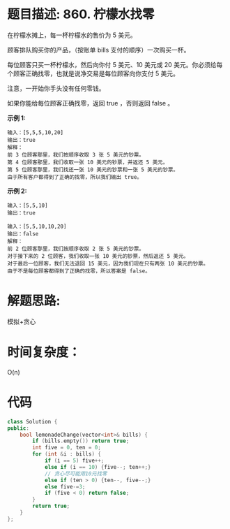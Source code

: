 # 题目描述: 860. 柠檬水找零

在柠檬水摊上，每一杯柠檬水的售价为 5 美元。

顾客排队购买你的产品，（按账单 bills 支付的顺序）一次购买一杯。

每位顾客只买一杯柠檬水，然后向你付 5 美元、10 美元或 20 美元。你必须给每个顾客正确找零，也就是说净交易是每位顾客向你支付 5 美元。

注意，一开始你手头没有任何零钱。

如果你能给每位顾客正确找零，返回 true ，否则返回 false 。


**示例 1:**
```
输入：[5,5,5,10,20]
输出：true
解释：
前 3 位顾客那里，我们按顺序收取 3 张 5 美元的钞票。
第 4 位顾客那里，我们收取一张 10 美元的钞票，并返还 5 美元。
第 5 位顾客那里，我们找还一张 10 美元的钞票和一张 5 美元的钞票。
由于所有客户都得到了正确的找零，所以我们输出 true。
```

**示例 2:**
```
输入：[5,5,10]
输出：true

输入：[5,5,10,10,20]
输出：false
解释：
前 2 位顾客那里，我们按顺序收取 2 张 5 美元的钞票。
对于接下来的 2 位顾客，我们收取一张 10 美元的钞票，然后返还 5 美元。
对于最后一位顾客，我们无法退回 15 美元，因为我们现在只有两张 10 美元的钞票。
由于不是每位顾客都得到了正确的找零，所以答案是 false。
```
  
# 解题思路:

  模拟+贪心
  

# 时间复杂度：
  O(n)
# 代码
```c++
class Solution {
public:
    bool lemonadeChange(vector<int>& bills) {
        if (bills.empty()) return true;
        int five = 0, ten = 0;
        for (int &i : bills) {
            if (i == 5) five++;
            else if (i == 10) {five--; ten++;}
            // 贪心尽可能用10元找零
            else if (ten > 0) {ten--, five--;}
            else five-=3;
            if (five < 0) return false;
        }
        return true;
    }
};
```
